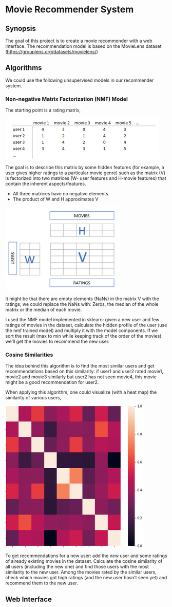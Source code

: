 # Movie Recommender System

## Synopsis
The goal of this project is to create a movie recommender with a web interface. The recommendation model is based on the MovieLens dataset (https://grouplens.org/datasets/movielens/)


## Algorithms
We could use the following unsupervised models in our recommender system.

### Non-negative Matrix Factorization (NMF) Model
The starting point is a rating matrix,

![Screenshot](rating_m.png)

The goal is to describe this matrix by some hidden features (for example, a user gives higher ratings to a particular movie genre) such as the matrix (V) is factorized into two matrices (W- user features and H-movie features) that contain the inherent aspects/features.

- All three matrices have no negative elements.
- The product of W and H approximates V

![Screenshot](nmf.png)


It might be that there are empty elements (NaNs) in the matrix V with the ratings; we could replace the NaNs with: Zeros, the median of the whole matrix or the median of each movie.

I used the NMF model implemented in sklearn: given a new user and few ratings of movies in the dataset, calculate the hidden profile of the user (use the nmf trained model) and multiply it with the model components. If we sort the result (max to min while keeping track of the order of the movies) we'll get the movies to recommend the new user.


### Cosine Similarities
The idea behind this algorithm is to find the most similar users and get recommendations based on this similarity: if user1 and user2 rated movie1, movie2 and movie3 similarly but user2 has not seen movie4, this movie might be a good recommendation for user2.

When applying this algorithm, one could visualize (with a heat map) the similarity of various users,

![Screenshot](cos_sim.png)


To get recommendations for a new user: add the new user and some ratings of already existing movies in the dataset. Calculate the cosine similarity of all users (including the new one) and find those users with the most similarity to the new user. Among the movies rated by the similar users, check which movies got high ratings (and the new user hasn't seen yet) and recommend them to the new user.  


## Web Interface


